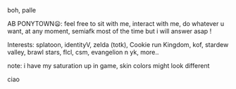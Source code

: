 boh, palle

AB PONYTOWN😦: feel free to sit with me, interact with me, do whatever u want, at any moment, semiafk most of the time but i will answer asap !

Interests: splatoon, identityV, zelda (totk), Cookie run Kingdom, kof, stardew valley, brawl stars, flcl, csm, evangelion n yk, more..

note: i have my saturation up in game, skin colors might look different

ciao
